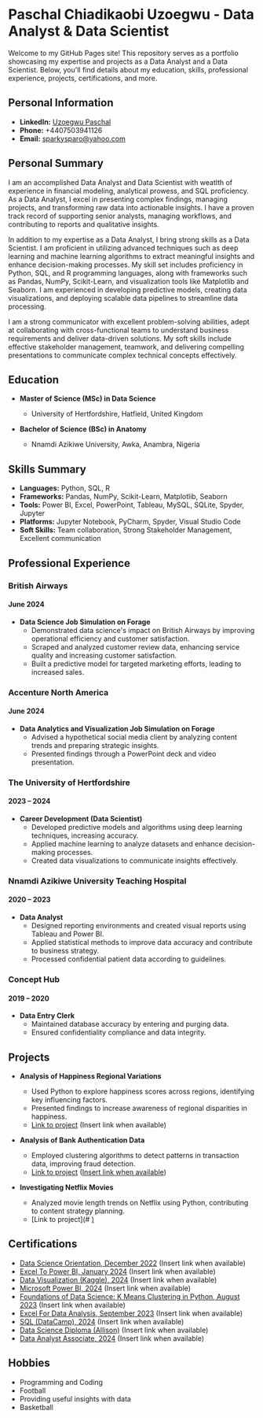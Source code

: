 # Paschal Chiadikaobi Uzoegwu - Data Analyst & Data Scientist

Welcome to my GitHub Pages site! This repository serves as a portfolio showcasing my expertise and projects as a Data Analyst and a Data Scientist. Below, you'll find details about my education, skills, professional experience, projects, certifications, and more.

## Personal Information

- **LinkedIn:** [Uzoegwu Paschal](https://www.linkedin.com/in/uzoegwu-paschal)
- **Phone:** +4407503941126
- **Email:** sparkysparo@yahoo.com

## Personal Summary

I am an accomplished Data Analyst and Data Scientist with weatlth of experience in financial modeling, analytical prowess, and SQL proficiency. As a Data Analyst, I excel in presenting complex findings, managing projects, and transforming raw data into actionable insights. I have a proven track record of supporting senior analysts, managing workflows, and contributing to reports and qualitative insights.

In addition to my expertise as a Data Analyst, I bring strong skills as a Data Scientist. I am proficient in utilizing advanced techniques such as deep learning and machine learning algorithms to extract meaningful insights and enhance decision-making processes. My skill set includes proficiency in Python, SQL, and R programming languages, along with frameworks such as Pandas, NumPy, Scikit-Learn, and visualization tools like Matplotlib and Seaborn. I am experienced in developing predictive models, creating data visualizations, and deploying scalable data pipelines to streamline data processing.

I am a strong communicator with excellent problem-solving abilities, adept at collaborating with cross-functional teams to understand business requirements and deliver data-driven solutions. My soft skills include effective stakeholder management, teamwork, and delivering compelling presentations to communicate complex technical concepts effectively.

## Education

- **Master of Science (MSc) in Data Science**
  - University of Hertfordshire, Hatfield, United Kingdom

- **Bachelor of Science (BSc) in Anatomy**
  - Nnamdi Azikiwe University, Awka, Anambra, Nigeria

## Skills Summary

- **Languages:** Python, SQL, R
- **Frameworks:** Pandas, NumPy, Scikit-Learn, Matplotlib, Seaborn
- **Tools:** Power BI, Excel, PowerPoint, Tableau, MySQL, SQLite, Spyder, Jupyter
- **Platforms:** Jupyter Notebook, PyCharm, Spyder, Visual Studio Code
- **Soft Skills:** Team collaboration, Strong Stakeholder Management, Excellent communication

## Professional Experience

### British Airways
#### June 2024

- **Data Science Job Simulation on Forage**
  - Demonstrated data science's impact on British Airways by improving operational efficiency and customer satisfaction.
  - Scraped and analyzed customer review data, enhancing service quality and increasing customer satisfaction.
  - Built a predictive model for targeted marketing efforts, leading to increased sales.

### Accenture North America
#### June 2024

- **Data Analytics and Visualization Job Simulation on Forage**
  - Advised a hypothetical social media client by analyzing content trends and preparing strategic insights.
  - Presented findings through a PowerPoint deck and video presentation.

### The University of Hertfordshire
#### 2023 – 2024

- **Career Development (Data Scientist)**
  - Developed predictive models and algorithms using deep learning techniques, increasing accuracy.
  - Applied machine learning to analyze datasets and enhance decision-making processes.
  - Created data visualizations to communicate insights effectively.

### Nnamdi Azikiwe University Teaching Hospital
#### 2020 – 2023

- **Data Analyst**
  - Designed reporting environments and created visual reports using Tableau and Power BI.
  - Applied statistical methods to improve data accuracy and contribute to business strategy.
  - Processed confidential patient data according to guidelines.

### Concept Hub
#### 2019 – 2020

- **Data Entry Clerk**
  - Maintained database accuracy by entering and purging data.
  - Ensured confidentiality compliance and data integrity.

## Projects

- **Analysis of Happiness Regional Variations**
  - Used Python to explore happiness scores across regions, identifying key influencing factors.
  - Presented findings to increase awareness of regional disparities in happiness.
  - [Link to project](#) (Insert link when available)

- **Analysis of Bank Authentication Data**
  - Employed clustering algorithms to detect patterns in transaction data, improving fraud detection.
  - [Link to project](#) ([Insert link when available](https://github.com/sparkysparo/Analysis-of-Happiness-Regional-Variations.Paschal-Uzoegwu-21063051.ADS-Assignment.))

- **Investigating Netflix Movies**
  - Analyzed movie length trends on Netflix using Python, contributing to content strategy planning.
  - [Link to project](# [)](https://github.com/sparkysparo/Investigating-Netflix-Movies) 

## Certifications

- [Data Science Orientation, December 2022](#) (Insert link when available)
- [Excel To Power BI, January 2024](#) (Insert link when available)
- [Data Visualization (Kaggle), 2024](#) (Insert link when available)
- [Microsoft Power BI, 2024](#) (Insert link when available)
- [Foundations of Data Science: K Means Clustering in Python, August 2023](#) (Insert link when available)
- [Excel For Data Analysis, September 2023](#) (Insert link when available)
- [SQL (DataCamp), 2024](#) (Insert link when available)
- [Data Science Diploma (Allison)](#) (Insert link when available)
- [Data Analyst Associate, 2024](#) (Insert link when available)

## Hobbies

- Programming and Coding
- Football
- Providing useful insights with data
- Basketball

